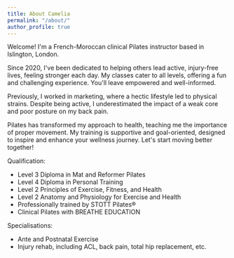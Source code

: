 ```yaml
---
title: About Camelia
permalink: "/about/"
author_profile: true
---
```


Welcome! I'm a French-Moroccan clinical Pilates instructor based in Islington, London.

Since 2020, I've been dedicated to helping others lead active, injury-free lives, feeling stronger each day. My classes cater to all levels, offering a fun and challenging experience. You'll leave empowered and well-informed.

Previously, I worked in marketing, where a hectic lifestyle led to physical strains. Despite being active, I underestimated the impact of a weak core and poor posture on my back pain.

Pilates has transformed my approach to health, teaching me the importance of proper movement. My training is supportive and goal-oriented, designed to inspire and enhance your wellness journey. Let's start moving better together!

Qualification:
- Level 3 Diploma in Mat and Reformer Pilates
- Level 4 Diploma in Personal Training
- Level 2 Principles of Exercise, Fitness, and Health
- Level 2 Anatomy and Physiology for Exercise and Health
- Professionally trained by STOTT Pilates®
- Clinical Pilates with BREATHE EDUCATION

Specialisations:
- Ante and Postnatal Exercise
- Injury rehab, including ACL, back pain, total hip replacement, etc.
